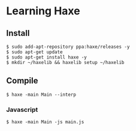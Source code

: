 # Learning Haxe
## Install
```
$ sudo add-apt-repository ppa:haxe/releases -y
$ sudo apt-get update
$ sudo apt-get install haxe -y
$ mkdir ~/haxelib && haxelib setup ~/haxelib
```

## Compile
```
$ haxe -main Main --interp
```
### Javascript
```
$ haxe -main Main -js main.js
```
